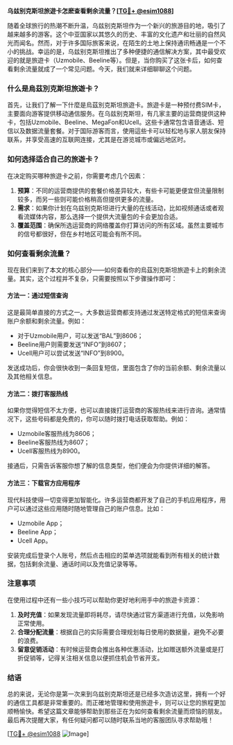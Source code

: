 **乌兹别克斯坦旅遊卡怎麽查看剩余流量？[[TG💪+ @esim1088](https://t.me/s/esim1088)]**

随着全球旅行的热潮不断升温，乌兹别克斯坦作为一个新兴的旅游目的地，吸引了越来越多的游客。这个中亚国家以其悠久的历史、丰富的文化遗产和壮丽的自然风光而闻名。然而，对于许多国际旅客来说，在陌生的土地上保持通讯畅通是一个不小的挑战。幸运的是，乌兹别克斯坦推出了多种便捷的通信解决方案，其中最受欢迎的就是旅遊卡（Uzmobile、Beeline等）。但是，当你购买了这张卡后，如何查看剩余流量就成了一个常见问题。今天，我们就来详细聊聊这个问题。

### 什么是烏茲別克斯坦旅遊卡？

首先，让我们了解一下什麼是烏茲別克斯坦旅遊卡。旅遊卡是一种预付费SIM卡，主要面向游客提供移动通信服务。在乌兹别克斯坦，有几家主要的运营商提供这种卡，包括Uzmobile、Beeline、MegaFon和Ucell。这些卡通常包含语音通话、短信以及数据流量套餐。对于国际游客而言，使用這些卡可以轻松地与家人朋友保持联系，并享受高速的互联网连接，尤其是在游览城市或偏远地区时。

### 如何选择适合自己的旅遊卡？

在决定购买哪种旅遊卡之前，你需要考虑几个因素：

1. **预算**：不同的运营商提供的套餐价格差异较大，有些卡可能更便宜但流量限制较多，而另一些则可能价格稍高但提供更多的流量。
2. **需求**：如果你计划在乌兹别克斯坦进行大量的在线活动，比如视频通话或者观看流媒体内容，那么选择一个提供大流量包的卡会更加合适。
3. **覆盖范围**：确保所选运营商的网络覆盖你打算访问的所有区域。虽然主要城市的信号都很好，但在乡村地区可能会有所不同。

### 如何查看剩余流量？

现在我们来到了本文的核心部分——如何查看你的烏茲別克斯坦旅遊卡上的剩余流量。其实，这个过程并不复杂，只需要按照以下步骤操作即可：

#### 方法一：通过短信查询

这是最简单直接的方式之一。大多数运营商都支持通过发送特定格式的短信来查询账户余额和剩余流量。例如：
- 对于Uzmobile用户，可以发送“BAL”到8606；
- Beeline用户则需要发送“INFO”到8607；
- Ucell用户可以尝试发送“INFO”到8900。

发送成功后，你会很快收到一条回复短信，里面包含了你的当前余额、剩余流量以及其他相关信息。

#### 方法二：拨打客服热线

如果你觉得短信不太方便，也可以直接拨打运营商的客服热线来进行咨询。通常情况下，这些号码都是免费的，你可以随时拨打电话获取帮助。例如：
- Uzmobile客服热线为8606；
- Beeline客服热线为8607；
- Ucell客服热线为8900。

接通后，只需告诉客服你想了解的信息类型，他们便会为你提供详细的解答。

#### 方法三：下载官方应用程序

现代科技使得一切变得更加智能化。许多运营商都开发了自己的手机应用程序，用户可以通过这些应用随时随地管理自己的账户信息。比如：
- Uzmobile App；
- Beeline App；
- Ucell App。

安装完成后登录个人账号，然后点击相应的菜单选项就能看到所有相关的统计数据，包括剩余流量、通话时间以及充值记录等等。

### 注意事项

在使用过程中还有一些小技巧可以帮助你更好地利用手中的旅遊卡资源：

1. **及时充值**：如果发现流量即将耗尽，请尽快通过官方渠道进行充值，以免影响正常使用。
2. **合理分配流量**：根据自己的实际需要合理规划每日使用的数据量，避免不必要的浪费。
3. **留意促销活动**：有时候运营商会推出各种优惠活动，比如赠送额外流量或是打折促销等，记得关注相关信息以便抓住机会节省开支。

### 结语

总的来说，无论你是第一次来到乌兹别克斯坦还是已经多次造访这里，拥有一个好的通信工具都是非常重要的。而正確地管理和使用旅遊卡，则可以让您的旅程更加顺畅愉快。希望这篇文章能够帮助到那些正在为如何查看剩余流量而烦恼的朋友。最后再次提醒大家，有任何疑问都可以随时联系当地的客服团队寻求帮助哦！

[[TG💪+ @esim1088](https://t.me/s/esim1088) ![Image](https://i.postimg.cc/4NQfJmqS/Snipaste-2025-05-13-00-14-12.png)]